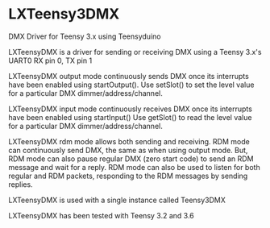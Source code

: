 # LXTeensy3DMX
DMX Driver for Teensy 3.x using Teensyduino

   LXTeensyDMX is a driver for sending or receiving DMX using a Teensy 3.x's UART0 RX pin 0, TX pin 1
   
   LXTeensyDMX output mode continuously sends DMX once its interrupts have been enabled using startOutput().
   Use setSlot() to set the level value for a particular DMX dimmer/address/channel.
   
   LXTeensyDMX input mode continuously receives DMX once its interrupts have been enabled using startInput()
   Use getSlot() to read the level value for a particular DMX dimmer/address/channel.
   
   LXTeensyDMX rdm mode allows both sending and receiving. RDM mode can continuously send DMX, the same as when using output mode.  But, RDM mode can also pause regular DMX (zero start code) to send an RDM message and wait for a reply.  RDM mode can also be used to listen for both regular and RDM packets, responding to the RDM messages by sending replies.
   
   LXTeensyDMX is used with a single instance called Teensy3DMX	
   
   LXTeensyDMX has been tested with Teensy 3.2 and 3.6